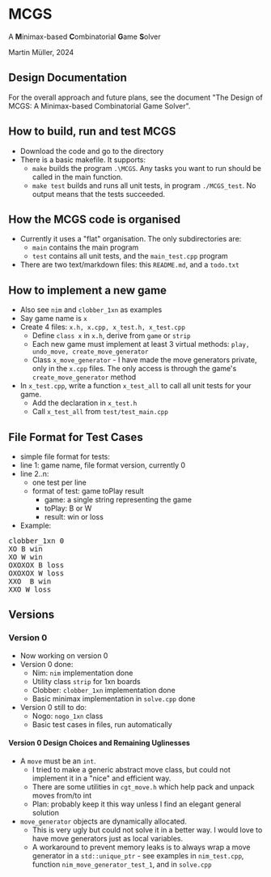 # MCGS

A **M**inimax-based **C**ombinatorial **G**ame **S**olver

Martin Müller, 2024

## Design Documentation
For the overall approach and future plans, see the document "The Design of MCGS:
A Minimax-based Combinatorial Game Solver".

## How to build, run and test MCGS
- Download the code and go to the directory
- There is a basic makefile. It supports:
    - `make` builds the program `.\MCGS`. Any tasks you want to run should be called in the main function.
    - `make test` builds and runs all unit tests, in program `./MCGS_test`. No output means that the tests succeeded.

## How the MCGS code is organised
- Currently it uses a "flat" organisation. The only subdirectories are:
    - `main` contains the main program
    - `test` contains all unit tests, and the `main_test.cpp` program
- There are two text/markdown files: this `README.md`, and a `todo.txt`

## How to implement a new game
- Also see `nim` and `clobber_1xn` as examples
- Say game name is `x`
- Create 4 files: `x.h, x.cpp, x_test.h, x_test.cpp`
    - Define `class x` in `x.h`, derive from `game` or `strip`
    - Each new game must implement at least 3 virtual methods: 
    `play, undo_move, create_move_generator`
    - Class `x_move_generator` - I have made the move generators private, only in the `x.cpp` files. The only access is through the game's `create_move_generator` method
- In `x_test.cpp`, write a function `x_test_all` to call all unit tests for your game. 
    - Add the declaration in `x_test.h` 
    - Call `x_test_all` from `test/test_main.cpp`

## File Format for Test Cases
- simple file format for tests:
- line 1: game name, file format version, currently 0
- line 2..n:
    - one test per line
    - format of test: game toPlay result
        - game: a single string representing the game
        - toPlay: B or W
        - result: win or loss
- Example:
<pre>
clobber_1xn 0
XO B win
XO W win
OXOXOX B loss
OXOXOX W loss
XXO  B win
XXO W loss
</pre>

## Versions
### Version 0
- Now working on version 0
- Version 0 done:
    - Nim: `nim` implementation done
    - Utility class `strip` for 1xn boards
    - Clobber: `clobber_1xn` implementation done
    - Basic minimax implementation in `solve.cpp` done
- Version 0 still to do:
    - Nogo: `nogo_1xn` class
    - Basic test cases in files, run automatically

#### Version 0 Design Choices and Remaining Uglinesses
- A `move` must be an `int`. 
    - I tried to make a generic abstract move class, but could not implement it in a "nice" and efficient way.
    - There are some utilities in `cgt_move.h` which help pack and unpack moves from/to int
    - Plan: probably keep it this way unless I find an elegant general solution
- `move_generator` objects are dynamically allocated.
    - This is very ugly but could not solve it in a better way. I would love to have move generators just as local variables.
    - A workaround to prevent memory leaks is to always wrap a move generator in a `std::unique_ptr` - see examples in `nim_test.cpp`, function `nim_move_generator_test_1`, and in `solve.cpp`

